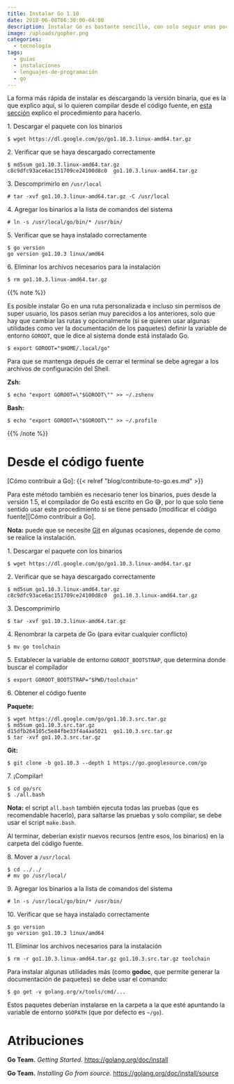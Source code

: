 ```yaml
---
title: Instalar Go 1.10
date: 2018-06-08T06:30:00-04:00
description: Instalar Go es bastante sencillo, con solo seguir unas pocas instrucciones cualquiera puede hacerlo.
image: /uploads/gopher.png
categories:
  - tecnología
tags:
  - guías
  - instalaciones
  - lenguajes-de-programación
  - go
---
```


La forma más rápida de instalar es descargando la versión binaria, que es la
que explico aquí, si lo quieren compilar desde el código fuente, en
[esta sección](#desde-el-código-fuente) explico el procedimiento para
hacerlo.

1\. Descargar el paquete con los binarios

```shell-session
$ wget https://dl.google.com/go/go1.10.3.linux-amd64.tar.gz
```

2\. Verificar que se haya descargado correctamente

```shell-session
$ md5sum go1.10.3.linux-amd64.tar.gz
c8c9dfc93ace6ac151709ce24100d8c0  go1.10.3.linux-amd64.tar.gz
```

3\. Descomprimirlo en `/usr/local`

```shell-session
# tar -xvf go1.10.3.linux-amd64.tar.gz -C /usr/local
```

4\. Agregar los binarios a la lista de comandos del sistema

```shell-session
# ln -s /usr/local/go/bin/* /usr/bin/
```

5\. Verificar que se haya instalado correctamente

```shell-session
$ go version
go version go1.10.3 linux/amd64
```

6\. Eliminar los archivos necesarios para la instalación

```shell-session
$ rm go1.10.3.linux-amd64.tar.gz
```

{{% note %}}

Es posible instalar Go en una ruta personalizada e incluso sin permisos de
super usuario, los pasos serían muy parecidos a los anteriores, solo que hay
que cambiar las rutas y opcionalmente (si se quieren usar algunas utilidades
como ver la documentación de los paquetes) definir la variable de entorno
`GOROOT`, que le dice al sistema donde está instalado Go.

```shell-session
$ export GOROOT="$HOME/.local/go"
```

Para que se mantenga depués de cerrar el terminal se debe agregar a los
archivos de configuración del Shell.

**Zsh:**

```shell-session
$ echo "export GOROOT=\"$GOROOT\"" >> ~/.zshenv
```

**Bash:**

```shell-session
$ echo "export GOROOT=\"$GOROOT\"" >> ~/.profile
```

{{% /note %}}

# Desde el código fuente

<!--lint disable no-undefined-references no-shortcut-reference-link-->

[Cómo contribuir a Go]: {{< relref "blog/contribute-to-go.es.md" >}}

Para este método también es necesario tener los binarios, pues desde la
versión 1.5, el compilador de Go está escrito en Go 😅, por lo que solo
tiene sentido usar este procedimiento si se tiene pensado [modificar el código
fuente][Cómo contribuir a Go].

<!--lint enable no-undefined-references no-shortcut-reference-link-->

**Nota:** puede que se necesite [Git](https://git-scm.com/) en algunas
ocasiones, depende de como se realice la instalación.

1\. Descargar el paquete con los binarios

```shell-session
$ wget https://dl.google.com/go/go1.10.3.linux-amd64.tar.gz
```

2\. Verificar que se haya descargado correctamente

```shell-session
$ md5sum go1.10.3.linux-amd64.tar.gz
c8c9dfc93ace6ac151709ce24100d8c0  go1.10.3.linux-amd64.tar.gz
```

3\. Descomprimirlo

```shell-session
$ tar -xvf go1.10.3.linux-amd64.tar.gz
```

4\. Renombrar la carpeta de Go (para evitar cualquier conflicto)

```shell-session
$ mv go toolchain
```

5\. Establecer la variable de entorno `GOROOT_BOOTSTRAP`, que determina donde
   buscar el compilador

```shell-session
$ export GOROOT_BOOTSTRAP="$PWD/toolchain"
```

6\. Obtener el código fuente

**Paquete:**

```shell-session
$ wget https://dl.google.com/go/go1.10.3.src.tar.gz
$ md5sum go1.10.3.src.tar.gz
d15dfb264105c5e84fbe33f4a4aa5021  go1.10.3.src.tar.gz
$ tar -xvf go1.10.3.src.tar.gz
```

**Git:**

```shell-session
$ git clone -b go1.10.3 --depth 1 https://go.googlesource.com/go
```

7\. ¡Compilar!

```shell-session
$ cd go/src
$ ./all.bash
```

**Nota:** el script `all.bash` también ejecuta todas las pruebas (que es
recomendable hacerlo), para saltarse las pruebas y solo compilar, se debe usar
el script `make.bash`.

Al terminar, deberían existir nuevos recursos (entre esos, los binarios) en la
carpeta del código fuente.

8\. Mover a `/usr/local`

```shell-session
$ cd ../../
# mv go /usr/local/
```

9\. Agregar los binarios a la lista de comandos del sistema

```shell-session
# ln -s /usr/local/go/bin/* /usr/bin/
```

10\. Verificar que se haya instalado correctamente

```shell-session
$ go version
go version go1.10.3 linux/amd64
```

11\. Eliminar los archivos necesarios para la instalación

```shell-session
$ rm -r go1.10.3.linux-amd64.tar.gz go1.10.3.src.tar.gz toolchain
```

Para instalar algunas utilidades más (como **godoc**, que permite generar la
documentación de paquetes) se debe usar el comando:

```shell-session
$ go get -v golang.org/x/tools/cmd/...
```

Estos paquetes deberían instalarse en la carpeta a la que esté apuntando la
variable de entorno `$GOPATH` (que por defecto es `~/go`).

# Atribuciones

**Go Team.** *Getting Started.* <https://golang.org/doc/install>

**Go Team.** *Installing Go from source.* <https://golang.org/doc/install/source>


